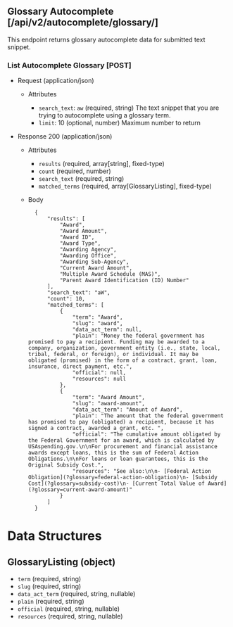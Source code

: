 ## Glossary Autocomplete [/api/v2/autocomplete/glossary/]

This endpoint returns glossary autocomplete data for submitted text snippet.

### List Autocomplete Glossary [POST]

+ Request (application/json)

    + Attributes

        + `search_text`: `aw` (required, string)
        The text snippet that you are trying to autocomplete using a glossary term.
        + `limit`: 10 (optional, number)
        Maximum number to return

+ Response 200 (application/json)
    + Attributes
        + `results` (required, array[string], fixed-type)
        + `count` (required, number)
        + `search_text` (required, string)
        + `matched_terms` (required, array[GlossaryListing], fixed-type)

    + Body

            {
                "results": [
                    "Award",
                    "Award Amount",
                    "Award ID",
                    "Award Type",
                    "Awarding Agency",
                    "Awarding Office",
                    "Awarding Sub-Agency",
                    "Current Award Amount",
                    "Multiple Award Schedule (MAS)",
                    "Parent Award Identification (ID) Number"
                ],
                "search_text": "aW",
                "count": 10,
                "matched_terms": [
                    {
                        "term": "Award",
                        "slug": "award",
                        "data_act_term": null,
                        "plain": "Money the federal government has promised to pay a recipient. Funding may be awarded to a company, organization, government entity (i.e., state, local, tribal, federal, or foreign), or individual. It may be obligated (promised) in the form of a contract, grant, loan, insurance, direct payment, etc.",
                        "official": null,
                        "resources": null
                    },
                    {
                        "term": "Award Amount",
                        "slug": "award-amount",
                        "data_act_term": "Amount of Award",
                        "plain": "The amount that the federal government has promised to pay (obligated) a recipient, because it has signed a contract, awarded a grant, etc. ",
                        "official": "The cumulative amount obligated by the Federal Government for an award, which is calculated by USAspending.gov.\n\nFor procurement and financial assistance awards except loans, this is the sum of Federal Action Obligations.\n\nFor loans or loan guarantees, this is the Original Subsidy Cost.",
                        "resources": "See also:\n\n- [Federal Action Obligation](?glossary=federal-action-obligation)\n- [Subsidy Cost](?glossary=subsidy-cost)\n- [Current Total Value of Award](?glossary=current-award-amount)"
                    }
                ]
            }


# Data Structures

## GlossaryListing (object)
+ `term` (required, string)
+ `slug` (required, string)
+ `data_act_term` (required, string, nullable)
+ `plain` (required, string)
+ `official` (required, string, nullable)
+ `resources` (required, string, nullable)
